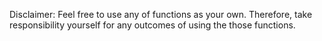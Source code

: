<!---
Motives
--->
Disclaimer:
Feel free to use any of functions as your own. Therefore, take responsibility yourself for any outcomes of using the those functions.
